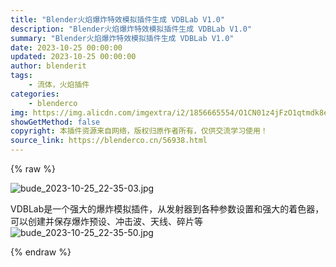 ```yaml
---
title: "Blender火焰爆炸特效模拟插件生成 VDBLab V1.0"
description: "Blender火焰爆炸特效模拟插件生成 VDBLab V1.0"
summary: "Blender火焰爆炸特效模拟插件生成 VDBLab V1.0"
date: 2023-10-25 00:00:00
updated: 2023-10-25 00:00:00
author: blenderit
tags: 
    - 流体，火焰插件
categories:
    - blenderco
img: https://img.alicdn.com/imgextra/i2/1856665554/O1CN01z4jFzO1qtmdk8eOlt_!!1856665554.jpg
showGetMethod: false
copyright: 本插件资源来自网络，版权归原作者所有，仅供交流学习使用！
source_link: https://blenderco.cn/56938.html
---
```


{% raw %}
<p><img class="aligncenter" src="https://img.alicdn.com/imgextra/i2/1856665554/O1CN01z4jFzO1qtmdk8eOlt_!!1856665554.jpg" alt="bude_2023-10-25_22-35-03.jpg"></p><p>VDBLab是一个强大的爆炸模拟插件，从发射器到各种参数设置和强大的着色器，可以创建并保存爆炸预设、冲击波、天线、碎片等 <img src="https://img.alicdn.com/imgextra/i1/1856665554/O1CN01yimbyF1qtmdi182x5_!!1856665554.jpg" alt="bude_2023-10-25_22-35-50.jpg"></p>
<div style="display: none">blenderco</div>
{% endraw %}